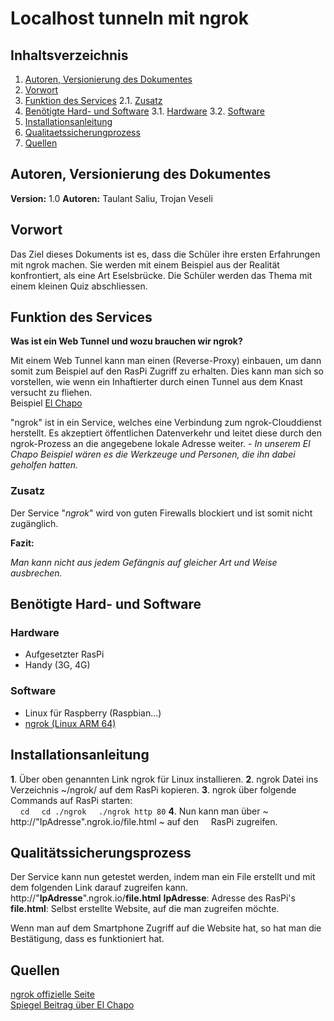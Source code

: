# Localhost tunneln mit ngrok

## Inhaltsverzeichnis
1. [Autoren, Versionierung des Dokumentes](#autoren)
2. [Vorwort](#vorwort)
3. [Funktion des Services](#funktion)
	2.1. [Zusatz](#zusatz)
4. [Benötigte Hard- und Software](#ware)
	3.1. [Hardware](#hardware)
	3.2. [Software](#software)
5. [Installationsanleitung](#anleitung)
6. [Qualitaetssicherungprozess](#quali)
7. [Quellen](#quellen)


## Autoren, Versionierung des Dokumentes <a name="autoren"></a>
**Version:** 1.0
**Autoren:** Taulant Saliu, Trojan Veseli


## Vorwort<a name="vorwort"></a>

Das Ziel dieses Dokuments ist es, dass die Schüler ihre ersten Erfahrungen mit ngrok machen. Sie werden mit einem Beispiel aus der Realität konfrontiert, als eine Art Eselsbrücke. Die Schüler werden das Thema mit einem kleinen Quiz abschliessen.


## Funktion des Services <a name="funktion"></a>
**Was ist ein Web Tunnel und wozu brauchen wir ngrok?**

Mit einem Web Tunnel kann man einen (Reverse-Proxy) einbauen, um dann somit zum Beispiel auf den RasPi Zugriff zu erhalten. Dies kann man sich so vorstellen, wie wenn ein Inhaftierter durch einen Tunnel aus dem Knast versucht zu fliehen.<br> Beispiel [El Chapo](https://www.spiegel.de/panorama/justiz/joaquin-guzman-el-chapo-floh-durch-diesen-tunnel-a-1043339.html)

"ngrok" ist in ein Service, welches eine Verbindung zum ngrok-Clouddienst herstellt. Es akzeptiert öffentlichen Datenverkehr und leitet diese durch den ngrok-Prozess an die angegebene lokale Adresse weiter. - *In unserem El Chapo Beispiel wären es die Werkzeuge und Personen, die ihn dabei geholfen hatten.*


### Zusatz<a name="zusatz"></a>
Der Service "*ngrok*" wird von guten Firewalls blockiert und ist somit nicht zugänglich.

**Fazit:** 

*Man kann nicht aus jedem Gefängnis auf gleicher Art und Weise ausbrechen.*

## Benötigte Hard- und Software <a name="ware"></a>

### Hardware<a name="hardware"></a>
- Aufgesetzter RasPi
- Handy (3G, 4G)

### Software<a name="software"></a>
- Linux für Raspberry (Raspbian...)
- [ngrok (Linux ARM 64)]([https://ngrok.com/download](https://ngrok.com/download))


## Installationsanleitung <a name="anleitung"></a>
**1**. Über oben genannten Link ngrok für Linux installieren.
**2**. ngrok Datei ins Verzeichnis ~/ngrok/ auf dem RasPi kopieren.
**3**. ngrok über folgende Commands auf RasPi starten:<br> &nbsp;&nbsp;&nbsp;&nbsp;`cd`
&nbsp; &nbsp;&nbsp;`cd ./ngrok`
&nbsp;&nbsp;&nbsp;&nbsp;`./ngrok http 80`
**4**. Nun kann man über ~ http://"IpAdresse".ngrok.io/file.html ~ auf den &nbsp;&nbsp;&nbsp;&nbsp;RasPi zugreifen.



## Qualitätssicherungsprozess <a name="quali"></a>
Der Service kann nun getestet werden, indem man ein File erstellt und mit dem folgenden Link darauf zugreifen kann.
http://"**IpAdresse**".ngrok.io/**file.html**
**IpAdresse**: Adresse des RasPi's
**file.html**: Selbst erstellte Website, auf die man zugreifen möchte.

Wenn man auf dem Smartphone Zugriff auf die Website hat, so hat man die Bestätigung, dass es funktioniert hat.

## Quellen<a name="quellen"></a>
[ngrok offizielle Seite](https://ngrok.com/)<br>
[Spiegel Beitrag über El Chapo](https://www.spiegel.de/panorama/justiz/joaquin-guzman-el-chapo-floh-durch-diesen-tunnel-a-1043339.html)
<!--stackedit_data:
eyJoaXN0b3J5IjpbMTcxOTY1NjM3NCwtMTE5NjY2MDgwLC0xNj
g2NTYzOTQ4LC0zOTk0MjQwMzAsOTIwMTIzNjUwLDEwNjk2NDk4
MjQsMjExOTU5OTc2NCwyMDA2NjAzMjY5LDEwNzgxOTg4OTksMT
UzNTgzNjA2Miw5ODIwNTAxNjAsLTIwNTA0MjUyNTYsMTkxNTU3
OTY5MCw3Mjg0Mzk3NTEsMTcwNTE3NjQxNiwtMTIxMjYxODMwOC
wtMTkzODc3OTE1MCwtMTAzNzg1MzY4MywtODA0ODYyMTk3LDE5
NTA1MDg3OThdfQ==
-->